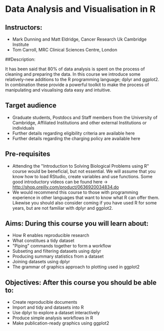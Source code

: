 # Data Analysis and Visualisation in R

## Instructors:
- Mark Dunning and Matt Eldridge, Cancer Research Uk Cambridge Institute
- Tom Carroll, MRC Clinical Sciences Centre, London

##Description: 

It has been said that 80% of data analysis is spent on the process of cleaning and preparing the data. In this course we introduce some relatively-new additions to the R programming language; dplyr and ggplot2. In combination these provide a powerful toolkit to make the process of manipulating and visualising data easy and intuitive.  

## Target audience

- Graduate students, Postdocs and Staff members from the University of Cambridge, Affiliated Institutions and other external Institutions or individuals
- Further details regarding eligibility criteria are available here
- Further details regarding the charging policy are available here

## Pre-requisites

- Attending the "Introduction to Solving Biological Problems using R" course would be beneficial, but not essential. We will assume that you know how to load RStudio, create variables and use functions. Some good introductory videos can be found here -> http://shop.oreilly.com/product/0636920034834.do
- We would recommend this course to those with programming experience in other languages that want to know what R can offer them. Likewise you should also consider coming if you have used R for some years, but are not familiar with dplyr and ggplot2.

## Aims: During this course you will learn about:

- How R enables reproducible research
- What constitues a tidy dataset
- "Piping" commands together to form a workflow
- Subseting and filtering datasets using dplyr
- Producing summary statistics from a dataset
- Joining datasets using dplyr
- The grammar of graphics approach to plotting used in ggplot2

## Objectives: After this course you should be able to:

- Create reproducible documents
- Import and tidy and datasets into R
- Use dplyr to explore a dataset interactively
- Produce simple analysis workflows in R
- Make publication-ready graphics using ggplot2
